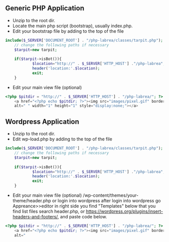 ## Generic PHP Application

* Unzip to the root dir.
* Locate the main php script (bootstrap), usually index.php.
* Edit your bootstrap file by adding to the top of the file

```php
include($_SERVER['DOCUMENT_ROOT'] . "/php-labrea/classes/tarpit.php"); 
    // change the following paths if necessary
    $tarpit=new tarpit;
 
    if($tarpit->isBot()){
            $location="http://" . $_SERVER['HTTP_HOST'] ."/php-labrea";
            header('location:'.$location);
            exit;
    }
```

* Edit your main view file (optional)

```php
<?php $pitdir = "http://" . $_SERVER['HTTP_HOST'] . "/php-labrea/"; ?>
    <a href="<?php echo $pitdir; ?>"><img src="images/pixel.gif" border="0" 
    alt=" " width="1" height="1" style="display:none;"></a>
```
## Wordpress Application

* Unzip to the root dir.
* Edit wp-load.php by adding to the top of the file

```php
include($_SERVER['DOCUMENT_ROOT'] . "/php-labrea/classes/tarpit.php"); 
    // change the following paths if necessary
    $tarpit=new tarpit;
 
    if($tarpit->isBot()){
            $location="http://" . $_SERVER['HTTP_HOST'] ."/php-labrea";
            header('location:'.$location);
            exit;
    }
```

* Edit your main view file (optional) /wp-content/themes/your-theme/header.php or login into wordpress after login into wordpress go Appreance>>editor in right side you find "Templates" below that you find list files search header.php, or https://wordpress.org/plugins/insert-headers-and-footers/, and paste code below.


```php
<?php $pitdir = "http://" . $_SERVER['HTTP_HOST'] . "/php-labrea/"; ?>
    <a href="<?php echo $pitdir; ?>"><img src="images/pixel.gif" border="0" 
    alt=" 
